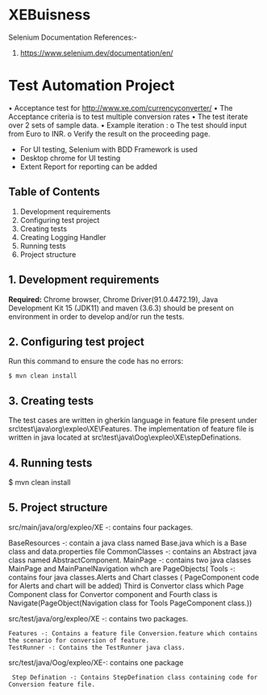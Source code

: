 # XEBuisness
Selenium Documentation References:-

1) https://www.selenium.dev/documentation/en/



# Test Automation Project

•	Acceptance test for http://www.xe.com/currencyconverter/
•	The Acceptance criteria is to test multiple conversion rates
•	The test  iterate over 2 sets of sample data.
•	Example iteration : 
o	The test should input from Euro to INR.
o	Verify the result on the proceeding page.
* For UI testing,  Selenium with BDD Framework is used
* Desktop chrome for UI testing
* Extent Report for reporting can be added



## Table of Contents

1. Development requirements
2. Configuring test project
3. Creating tests
4. Creating Logging Handler
5. Running tests 
6. Project structure

## 1. Development requirements

**Required:** Chrome browser, Chrome Driver(91.0.4472.19), Java Development Kit 15 (JDK11) and maven (3.6.3) should be present on environment in order to develop and/or run the tests.

## 2. Configuring test project

Run this command to ensure the code has no errors:

```
$ mvn clean install
```

## 3. Creating tests

The test cases are written in gherkin language in feature file present under src\test\java\org\expleo\XE\Features. The implementation of feature file is written in java located at   src\test\java\Oog\expleo\XE\stepDefinations.

## 4. Running tests

$ mvn clean install 
 

## 5. Project structure
src/main/java/org/expleo/XE -: contains four packages.
 
  BaseResources -: contain a java class named Base.java which is a Base class and  data.properties file
  CommonClasses -: contains an Abstract java class named AbstractComponent.
  MainPage -: contains two java classes MainPage and MainPanelNavigation whch are PageObjects(
  Tools -: contains four java classes.Alerts and Chart classes ( PageComponent code for Alerts and chart will be added) Third is Convertor class      which Page Component class for Convertor component and Fourth class is Navigate(PageObject(Navigation class for Tools PageComponent class.))
 
 src/test/java/org/expleo/XE -: contains two packages.
    
    Features -: Contains a feature file Conversion.feature which contains the scenario for conversion of feature.
    TestRunner -: Contains the TestRunner java class.
    
 src/test/java/Oog/expleo/XE-: contains one package
     
     Step Defination -: Contains StepDefination class containing code for Conversion feature file.




